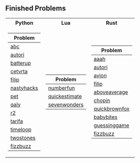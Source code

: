 ## Finished Problems

<table>
  <tr><th>Python</th><th>Lua</th><th>Rust</th></tr>
  
  <tr><td>

| Problem     |
|-------------|
| [abc](./python/abc) |
| [autori](./python/autori) |
| [batterup](./python/batterup) |
| [cetvrta](./python/cetvrta) |
| [filip](./python/filip) |
| [nastyhacks](./python/nastyhacks) |
| [pet](./python/pet) |
| [qaly](./python/qaly) |
| [r2](./python/r2) |
| [tarifa](./python/tarifa) |
| [timeloop](./python/timeloop) |
| [twostones](./python/twostones) | 
| [fizzbuzz](./python/fizzbuzz) |

</td><td>

| Problem     |
|-------------|
| [numberfun](./lua/numberfun) |
| [quickestimate](./lua/quickestimate) |
| [sevenwonders](./lua/sevenwonders) |

</td><td>
  
| Problem |
| ------- |
| [aaah](./rust/aaah) |
| [autori](./rust/autori) |
| [avion](./rust/avion) |
| [filip](./rust/filip) |
| [aboveaverage](./rust/aboveaverage) |
| [chopin](./rust/chopin) |
| [quickbrownfox](./rust/quickbrownfox) |
| [babybites](./rust/babybites) |
| [guessinggame](./rust/guessinggame) |
| [fizzbuzz](./rust/fizzbuzz) |

</td></tr> </table>
